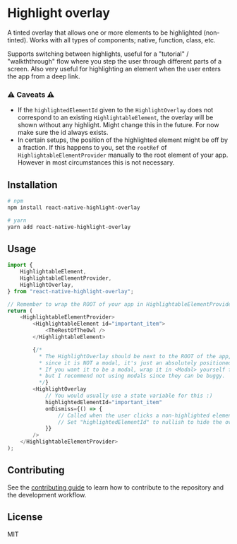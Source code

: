 # Highlight overlay

A tinted overlay that allows one or more elements to be highlighted (non-tinted). 
Works with all types of components; native, function, class, etc.

Supports switching between highlights, useful for a "tutorial" / "walkththrough" flow
where you step the user through different parts of a screen. Also very useful for
highlighting an element when the user enters the app from a deep link.

### ⚠️ Caveats ⚠️
 - If the `highlightedElementId` given to the `HighlightOverlay` does not
   correspond to an existing `HighlightableElement`, the overlay will be shown
   without any highlight. Might change this in the future. For now make sure
   the id always exists.
 - In certain setups, the position of the highlighted element might be off by a
   fraction. If this happens to you, set the `rootRef` of
   `HighlightableElementProvider` manually to the root element of your app. 
   However in most circumstances this is not necessary.

## Installation

```sh
# npm
npm install react-native-highlight-overlay

# yarn
yarn add react-native-highlight-overlay
```

## Usage

```js
import {
    HighlightableElement,
    HighlightableElementProvider,
    HighlightOverlay,
} from "react-native-highlight-overlay";

// Remember to wrap the ROOT of your app in HighlightableElementProvider!
return (
    <HighlightableElementProvider>
        <HighlightableElement id="important_item">
            <TheRestOfTheOwl />
        </HighlightableElement>

        {/* 
          * The HighlightOverlay should be next to the ROOT of the app, 
          * since it is NOT a modal, it's just an absolutely positioned view.
          * If you want it to be a modal, wrap it in <Modal> yourself first,
          * but I recommend not using modals since they can be buggy.
          */}
        <HighlightOverlay
            // You would usually use a state variable for this :)
            highlightedElementId="important_item"
            onDismiss={() => {
                // Called when the user clicks a non-highlighted element.
                // Set "highlightedElementId" to nullish to hide the overlay.
            }}
        />
    </HighlightableElementProvider>
);
```

## Contributing

See the [contributing guide](CONTRIBUTING.md) to learn how to contribute to the repository and the development workflow.

## License

MIT
